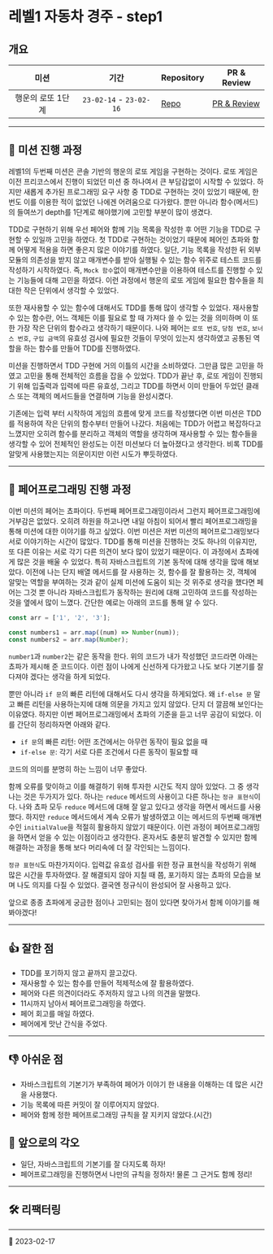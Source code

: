 # 레벨1 자동차 경주 - step1

## 개요

|       미션        |          기간           | Repository                                                                 | PR & Review                                                             |
| :---------------: | :---------------------: | -------------------------------------------------------------------------- | ----------------------------------------------------------------------- |
| 행운의 로또 1단계 | `23-02-14` - `23-02-16` | [Repo](https://github.com/nlom0218/javascript-lotto-1/tree/nlom0218-step1) | [PR & Review](https://github.com/woowacourse/javascript-lotto/pull/196) |

---

## 🚀 미션 진행 과정

레벨1의 두번째 미션은 콘솔 기반의 행운의 로또 게임을 구현하는 것이다. 로또 게임은 이전 프리코스에서 진행이 되었던 미션 중 하나여서 큰 부담감없이 시작할 수 있었다. 하지만 새롭게 추가된 프로그래밍 요구 사항 중 TDD로 구현하는 것이 있었기 때문에, 한 번도 이를 이용한 적이 없었던 나에겐 어려움으로 다가왔다. 뿐만 아니라 함수(메서드)의 들여쓰기 depth를 1단계로 해야했기에 고민할 부분이 많이 생겼다.

TDD로 구현하기 위해 우선 페어와 함께 기능 목록을 작성한 후 어떤 기능을 TDD로 구현할 수 있일까 고민을 하였다. 첫 TDD로 구현하는 것이었기 때문에 페어인 쵸파와 함께 어떻게 적용을 하면 좋은지 많은 이야기를 하였다. 일단, 기능 목록을 작성한 뒤 외부 모듈의 의존성을 받지 않고 매개변수를 받아 실행될 수 있는 함수 위주로 테스트 코드를 작성하기 시작하였다. 즉, `Mock 함수`없이 매개변수만을 이용하여 테스트를 진행할 수 있는 기능들에 대해 고민을 하였다. 이런 과정에서 행운의 로또 게임에 필요한 함수들을 최대한 작은 단위에서 생각할 수 있었다.

또한 재사용할 수 있는 함수에 대해서도 TDD를 통해 많이 생각할 수 있었다. 재사용할 수 있는 함수란, 어느 객체든 이를 필요로 할 때 가져다 쓸 수 있는 것을 의미하며 이 또한 가장 작은 단위의 함수라고 생각하기 때문이다. 나와 페어는 `로또 번호`, `당첨 번호`, `보너스 번호`, `구입 금액`의 유효성 검사에 필요한 것들이 무엇이 있는지 생각하였고 공통된 역할을 하는 함수를 만들어 TDD를 진행하였다.

미션을 진행하면서 TDD 구현에 거의 이틀의 시간을 소비하였다. 그만큼 많은 고민을 하였고 고민을 통해 전체적인 흐름을 잡을 수 있었다. TDD가 끝난 후, 로또 게임이 진행되기 위해 입출력과 입력에 따른 유효성, 그리고 TDD를 하면서 이미 만들어 두었던 클래스 또는 객체의 메서드들을 연결하며 기능을 완성시켰다.

기존에는 입력 부터 시작하여 게임의 흐름에 맞게 코드를 작성했다면 이번 미션은 TDD를 적용하여 작은 단위의 함수부터 만들어 나갔다. 처음에는 TDD가 어렵고 복잡하다고 느꼈지만 오히려 함수를 분리하고 객체의 역할을 생각하며 재사용할 수 있는 함수들을 생각할 수 있어 전체적인 완성도는 이전 미션보다 더 높아졌다고 생각한다. 비록 TDD를 알맞게 사용했는지는 의문이지만 이런 시도가 뿌듯하였다.

---

## 👬 페어프로그래밍 진행 과정

이번 미션의 페어는 쵸파이다. 두번째 페어프로그래밍이라서 그런지 페어프로그래밍에 거부감은 없었다. 오히려 하원을 하고나면 내일 아침이 되어서 빨리 페어프로그래밍을 통해 미션에 대한 이야기를 하고 싶었다. 이번 미션은 저번 미션의 페어프로그래밍보다 서로 이야기하는 시간이 많았다. TDD를 통해 미션을 진행하는 것도 하나의 이유지만, 또 다른 이유는 서로 각기 다른 의견이 보다 많이 있었기 때문이다. 이 과정에서 쵸파에게 많은 것을 배울 수 있었다. 특히 자바스크립트의 기본 동작에 대해 생각을 많애 해보았다. 이전에 나는 단지 배열 메서드를 잘 사용하는 것, 함수를 잘 활용하는 것, 객체에 알맞는 역할을 부여하는 것과 같이 실제 미션에 도움이 되는 것 위주로 생각을 했다면 페어는 그것 뿐 아니라 자바스크립트가 동작하는 원리에 대해 고민하여 코드를 작성하는 것을 옆에서 많이 느꼈다. 간단한 예로는 아래의 코드를 통해 알 수 있다.

```javascript
const arr = ['1', '2', '3'];

const numbers1 = arr.map((num) => Number(num));
const numbers2 = arr.map(Number);
```

`number1`과 `number2`는 같은 동작을 한다. 위의 코드가 내가 작성했던 코드라면 아래는 쵸파가 제시해 준 코드이다. 이런 점이 나에게 신선하게 다가왔고 나도 보다 기본기를 잘 다져야 겠다는 생각을 하게 되었다.

뿐만 아니라 `if 문`의 빠른 리턴에 대해서도 다시 생각을 하게되었다. 왜 `if-else 문` 말고 빠른 리턴을 사용하는지에 대해 의문을 가지고 있지 않았다. 단지 더 깔끔해 보인다는 이유였다. 하지만 이번 페어프로그래밍에서 쵸파의 기준을 듣고 너무 공감이 되었다. 이를 간단히 정리하자면 아래와 같다.

- `if 문`의 빠른 리턴: 어떤 조건에서는 아무런 동작이 필요 없을 때
- `if-else 문`: 각기 서로 다른 조건에서 다른 동작이 필요할 때

코드의 의미를 분명히 하는 느낌이 너무 좋았다.

함께 오류를 맞이하고 이를 해결하기 위해 투자한 시간도 적지 않아 있었다. 그 중 생각나는 것은 두가지가 있다. 하나는 `reduce` 메서드의 사용이고 다른 하나는 `정규 표현식`이다. 나와 쵸파 모두 `reduce` 메서드에 대해 잘 알고 있다고 생각을 하면서 메서드를 사용했다. 하지만 `reduce` 메서드에서 계속 오류가 발생하였고 이는 메서드의 두번째 매개변수인 `initialValue`을 적절히 활용하지 않았기 때문이다. 이런 과정이 페어프로그래밍을 하면서 얻을 수 있는 이점이라고 생각한다. 혼자서도 충분히 발견할 수 있지만 함께 해결하는 과정을 통해 보다 머리속에 더 잘 각인되는 느낌이다.

`정규 표현식`도 마찬가지이다. 입력값 유효성 검사를 위한 정규 표현식을 작성하기 위해 많은 시간을 투자하였다. 잘 해결되지 않아 지칠 때 쯤, 포기하지 않는 쵸파의 모습을 보며 나도 의지를 다질 수 있었다. 결국엔 정규식이 완성되어 잘 사용하고 있다.

앞으로 종종 쵸파에게 궁금한 점이나 고민되는 점이 있다면 찾아가서 함께 이야기를 해봐야겠다!

---

## 👍 잘한 점

- TDD를 포기하지 않고 끝까지 끌고갔다.
- 재사용할 수 있는 함수를 만들어 적제적소에 잘 활용하였다.
- 페어와 다른 의견이더라도 주저하지 않고 나의 의견을 말했다.
- 11시까지 남아서 페어프로그래밍을 하였다.
- 페어 회고를 매일 하였다.
- 페어에게 맛난 간식을 주었다.

---

## 👎 아쉬운 점

- 자바스크립트의 기본기가 부족하여 페어가 이야기 한 내용을 이해하는 데 많은 시간을 사용했다.
- 기능 목록에 따른 커밋이 잘 이루어지지 않았다.
- 페어와 함께 정한 페어프로그래밍 규칙을 잘 지키지 않았다.(시간)

## 👊 앞으로의 각오

- 일단, 자바스크립트의 기본기를 잘 다지도록 하자!
- 페어프로그래밍을 진행하면서 나만의 규칙을 정하자! 물론 그 근거도 함께 정리!

---

## 🛠️ 리팩터링

---

📅 2023-02-17
